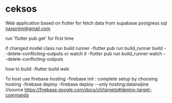 # ceksos

Web application based on flutter for fetch data from supabase postgress sql naxprmn@gmail.com


run 'flutter pub get' for first time

if changed model class run build runner
-flutter pub run build_runner build --delete-conflicting-outputs
    or watch it
-flutter pub run build_runner watch --delete-conflicting-outputs

how to build
-flutter build web

To host use firebase hosting
 -firebase init : complete setup by choosing hosting
 -firebase deploy
 -firebase deploy --only hosting:dalansijine //source https://firebase.google.com/docs/cli/targets#deploy-target-commands